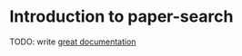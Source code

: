 # Introduction to paper-search

TODO: write [great documentation](http://jacobian.org/writing/what-to-write/)
